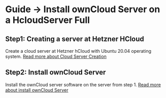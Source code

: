 # Guide -> Install ownCloud Server on a HcloudServer Full
 
## Step1: Creating a server at Hetzner HCloud
Create a cloud server at Hetzner hCloud with Ubuntu 20.04 operating system. [Read more about Cloud Server Creation]

## Step2: Install ownCloud Server
Install the ownCloud server software on the server from step 1. [Read more about install ownCloud Server]

[Hetzner Cloud Account]: https://console.hetzner.cloud/projects
[Read more about Cloud Server Creation]: https://github.com/GeraldLeikam/tutorials/blob/master/hetzner/setup_a_cloud_server.md
[Read more about install ownCloud Server]: https://github.com/GeraldLeikam/tutorials/blob/master/ownCloud/install_owncloud_20.04_quick.md
